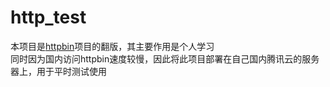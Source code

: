 # http_test

本项目是[httpbin](https://github.com/kennethreitz/httpbin)项目的翻版，其主要作用是个人学习  
同时因为国内访问httpbin速度较慢，因此将此项目部署在自己国内腾讯云的服务器上，用于平时测试使用

